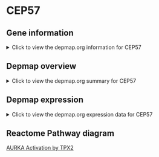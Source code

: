 <h1>CEP57</h1>

<h2>Gene information</h2>
<details>
  <summary>Click to view the depmap.org information for CEP57</summary>
  <iframe src="https://depmap.org/portal/gene/CEP57?tab=about" style="border:none;width:100%;height:800px"></iframe>
</details>

<h2>Depmap overview</h2>
<details>
  <summary>Click to view the depmap.org summary for CEP57</summary>
  <iframe src="https://depmap.org/portal/gene/CEP57?tab=overview" style="border:none;width:100%;height:800px"></iframe>
</details>

<h2>Depmap expression</h2>
<details>
  <summary>Click to view the depmap.org expression data for CEP57</summary>
  <iframe src="https://depmap.org/portal/gene/CEP57?tab=characterization" style="border:none;width:100%;height:800px"></iframe>
</details>



<h2>Reactome Pathway diagram</h2>
<a href="https://reactome.org/PathwayBrowser/#/R-HSA-8854518" target="_BLANK">AURKA Activation by TPX2</a>



